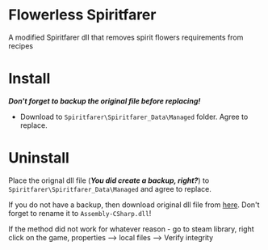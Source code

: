 # Flowerless Spiritfarer
A modified Spiritfarer dll that removes spirit flowers requirements from recipes

# Install
**_Don't forget to backup the original file before replacing!_**

* Download to `Spiritfarer\Spiritfarer_Data\Managed` folder. Agree to replace.

# Uninstall
Place the orignal dll file (**_You did create a backup, right?_**) to `Spiritfarer\Spiritfarer_Data\Managed` and agree to replace.

If you do not have a backup, then download original dll file from [here](https://github.com/takennot/Flowerless_Spiritfarer/raw/main/Assembly-CSharp_clean.dll).
Don't forget to rename it to `Assembly-CSharp.dll`!

If the method did not work for whatever reason - go to steam library, right click on the game, properties --> local files --> Verify integrity
